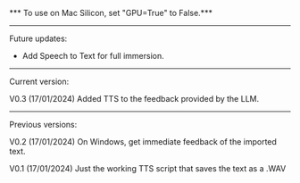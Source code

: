 *** To use on Mac Silicon, set "GPU=True" to False.***

******************************************************

Future updates:
- Add Speech to Text for full immersion.

******************************************************

Current version:

V0.3 (17/01/2024)
Added TTS to the feedback provided by the LLM.

******************************************************

Previous versions:

V0.2 (17/01/2024)
On Windows, get immediate feedback of the imported text.

V0.1 (17/01/2024)
Just the working TTS script that saves the text as a .WAV

